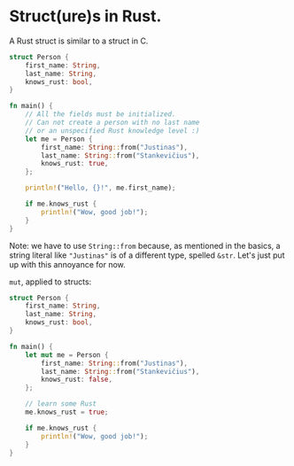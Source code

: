 # Struct(ure)s in Rust.

A Rust struct is similar to a struct in C.

```rust
struct Person {
    first_name: String,
    last_name: String,
    knows_rust: bool,
}

fn main() {
    // All the fields must be initialized.
    // Can not create a person with no last name
    // or an unspecified Rust knowledge level :)
    let me = Person {
        first_name: String::from("Justinas"),
        last_name: String::from("Stankevičius"),
        knows_rust: true,
    };

    println!("Hello, {}!", me.first_name);

    if me.knows_rust {
        println!("Wow, good job!");
    }
}
```

Note: we have to use `String::from`
because, as mentioned in the basics,
a string literal like `"Justinas"` is of a different type, spelled `&str`.
Let's just put up with this annoyance for now.

`mut`, applied to structs:

```rust
struct Person {
    first_name: String,
    last_name: String,
    knows_rust: bool,
}

fn main() {
    let mut me = Person {
        first_name: String::from("Justinas"),
        last_name: String::from("Stankevičius"),
        knows_rust: false,
    };

    // learn some Rust
    me.knows_rust = true;

    if me.knows_rust {
        println!("Wow, good job!");
    }
}
```

